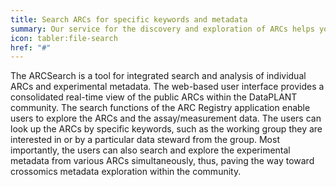 ```yaml
---
title: Search ARCs for specific keywords and metadata
summary: Our service for the discovery and exploration of ARCs helps you find data sets.
icon: tabler:file-search
href: "#"
---
```


The ARCSearch is a tool for integrated search and analysis of individual ARCs and experimental metadata. 
The web-based user interface provides a consolidated real-time view of the public ARCs within the DataPLANT community. 
The search functions of the ARC Registry application enable users to explore the ARCs and the assay/measurement data. 
The users can look up the ARCs by specific keywords, such as the working group they are interested in or by a particular data steward from the group. 
Most importantly, the users can also search and explore the experimental metadata from various ARCs simultaneously, thus, paving the way toward crossomics metadata exploration within the community.